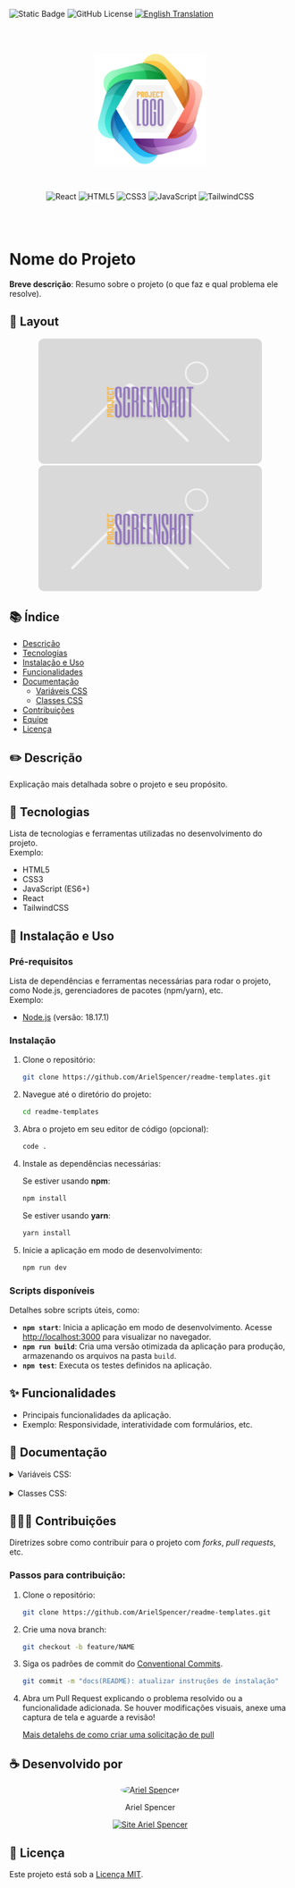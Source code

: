 ![Static Badge](https://img.shields.io/badge/Ariel%20Spencer-Readme%20Templates-%239377be) ![GitHub License](https://img.shields.io/github/license/arielspencer/readme-templates) [![English Translation](https://img.shields.io/badge/Translate%20To-🇺🇸%20English-%23f5bb55)](simple-page-en.md)

<br/><br/>
<p align="center">
    <img src="../images/logo.png" width="200px">
</p>
<br/>
<p align="center">
    <img alt="React" src="https://img.shields.io/badge/React-%230e78be?style=for-the-badge&logo=react&logoColor=%23FFFFFF">
    <img alt="HTML5" src="https://img.shields.io/badge/HTML5-%23d94e44?style=for-the-badge&logo=HTML5&logoColor=%23FFFFFF">
    <img alt="CSS3" src="https://img.shields.io/badge/CSS3-%230e78be?style=for-the-badge&logo=CSS3&logoColor=%23FFFFFF">
    <img alt="JavaScript" src="https://img.shields.io/badge/JavaScript-%23df832a?style=for-the-badge&logo=javascript&logoColor=%23FFFFFF">
    <img alt="TailwindCSS" src="https://img.shields.io/badge/TailwindCSS-%230e78be?style=for-the-badge&logo=tailwindcss&logoColor=%23FFFFFF">
</p>
<br/><br/>

# Nome do Projeto

**Breve descrição**: Resumo sobre o projeto (o que faz e qual problema ele resolve).

## 🎨 Layout

<p align="center">
    <img src="../images/screenshot.png" alt="Image Example" width="400px">
    <img src="../images/screenshot.png" alt="Image Example" width="400px">
</p>

## 📚 Índice

- [Descrição](#📝-descrição)
- [Tecnologias](#👾-tecnologias)
- [Instalação e Uso](#🚀-instalação-e-uso)
- [Funcionalidades](#✨-funcionalidades)
- [Documentação](#📚-documentação)
    - [Variáveis CSS](#variáveis-css)
    - [Classes CSS](#classes-css)
- [Contribuições](#🧑‍🤝‍🧑-contribuições)
- [Equipe](#equipe)
- [Licença](#📝-licença)

## ✏️ Descrição

Explicação mais detalhada sobre o projeto e seu propósito.

## 👾 Tecnologias

Lista de tecnologias e ferramentas utilizadas no desenvolvimento do projeto.  
Exemplo:

- HTML5
- CSS3
- JavaScript (ES6+)
- React
- TailwindCSS

## 🤖 Instalação e Uso

### Pré-requisitos

Lista de dependências e ferramentas necessárias para rodar o projeto, como Node.js, gerenciadores de pacotes (npm/yarn), etc.  
Exemplo:  
- [Node.js](https://nodejs.org/en/docs/) (versão: 18.17.1)

### Instalação

1. Clone o repositório:
    ```bash
    git clone https://github.com/ArielSpencer/readme-templates.git
    ```

2.	Navegue até o diretório do projeto:
    ```bash
    cd readme-templates
    ```
3.	Abra o projeto em seu editor de código (opcional):
    ```bash
    code .
    ```
4.	Instale as dependências necessárias:

    Se estiver usando **npm**:

    ```bash
    npm install
    ```

    Se estiver usando **yarn**:

    ```bash
    yarn install
    ```

5.	Inicie a aplicação em modo de desenvolvimento:
    ```bash
    npm run dev
    ```

### Scripts disponíveis

Detalhes sobre scripts úteis, como:

- **`npm start`**: Inicia a aplicação em modo de desenvolvimento. Acesse [http://localhost:3000](http://localhost:3000) para visualizar no navegador.
- **`npm run build`**: Cria uma versão otimizada da aplicação para produção, armazenando os arquivos na pasta `build`.
- **`npm test`**: Executa os testes definidos na aplicação.

## ✨ Funcionalidades

- Principais funcionalidades da aplicação.
- Exemplo: Responsividade, interatividade com formulários, etc.

## 📖 Documentação

<details>
<summary>Variáveis CSS:</summary>

| Variável           | Valor                 | Descrição                                                           |
|--------------------|-----------------------|---------------------------------------------------------------------|
| **--primary-color** | `#3498db`            | A cor principal da aplicação, usada para botões e links.           |
| **--secondary-color** | `#2ecc71`          | A cor secundária, frequentemente usada para destaque.               |
| **--bg-color**      | `#ffffff`            | A cor de fundo da aplicação, normalmente usada para o corpo.        |
| **--text-color**    | `#333333`            | A cor padrão do texto, usada em todos os textos da aplicação.      |
| **--border-radius**  | `4px`                | O raio da borda, aplicado a botões e caixas para um efeito arredondado. |

<hr>
</details>

<br/>

<details>
<summary>Classes CSS:</summary>

| Classe          | Valor                  | Descrição                                                                              |
|------------------|------------------------|----------------------------------------------------------------------------------------|
| **container**     | `class="container"`    | Define um contêiner com largura máxima e margens automáticas.                         |
| **row**           | `class="row"`          | Cria uma linha flexível para organizar colunas.                                       |
| **col**           | `class="col"`          | Define uma coluna que ocupa o espaço disponível na linha.                             |
| **text-center**   | `class="text-center"`  | Alinha o texto ao centro.                                                              |
| **btn**           | `class="btn"`          | Estiliza um botão com aparência padrão.                                               |

<hr>
</details>


## 🧑‍🤝‍🧑 Contribuições

Diretrizes sobre como contribuir para o projeto com *forks*, *pull requests*, etc.

### Passos para contribuição:

1. Clone o repositório:

    ```bash
    git clone https://github.com/ArielSpencer/readme-templates.git
    ```

2. Crie uma nova branch:

    ```bash
    git checkout -b feature/NAME
    ```

3.	Siga os padrões de commit do [Conventional Commits](https://www.conventionalcommits.org/en/v1.0.0/).

    ```bash
    git commit -m "docs(README): atualizar instruções de instalação"
    ```

4.	Abra um Pull Request explicando o problema resolvido ou a funcionalidade adicionada. Se houver modificações visuais, anexe uma captura de tela e aguarde a revisão!

    [Mais detalehs de como criar uma solicitação de pull](https://docs.github.com/pt/pull-requests/collaborating-with-pull-requests/proposing-changes-to-your-work-with-pull-requests/creating-a-pull-request)

## ☕️ Desenvolvido por

<div align="center">
    <div style="display: inline-block; margin: 0 30px;">
        <a href="https://github.com/ArielSpencer">
            <img src="https://github.com/ArielSpencer.png" alt="Ariel Spencer" width="130px" style="border-radius:50%">
        </a>
        <p>Ariel Spencer</p>
        <a href="https://arielspencer.com.br">
            <img alt="Site Ariel Spencer" src="https://img.shields.io/badge/arielspencer.com.br-%239377be">
        </a>
    </div>
</div>

## 📝 Licença

Este projeto está sob a [Licença MIT](https://opensource.org/licenses/MIT).